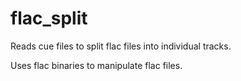# flac_split
Reads cue files to split flac files into individual tracks.

Uses flac binaries to manipulate flac files.
